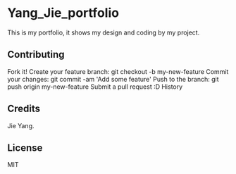 # Yang_Jie_portfolio

This is my portfolio, it shows my design and coding by my project.

## Contributing

Fork it! Create your feature branch: git checkout -b my-new-feature Commit your changes: git commit -am 'Add some feature' Push to the branch: git push origin my-new-feature Submit a pull request :D History

## Credits

Jie Yang.

## License

MIT
